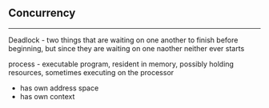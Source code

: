 Concurrency
---
___

Deadlock - two things that are waiting on one another to finish before beginning, but since they are waiting on one naother neither ever starts

process - executable program, resident in memory, possibly holding resources, sometimes executing on the processor
- has own address space
- has own context

